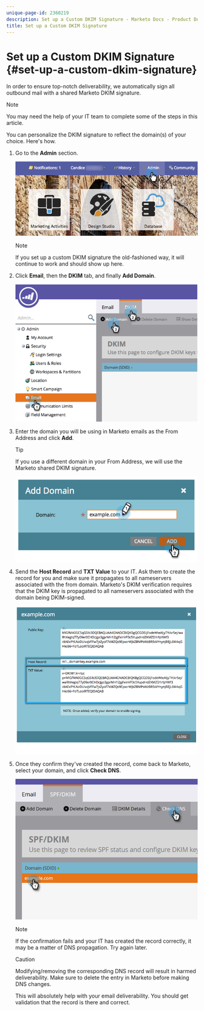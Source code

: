 ```yaml
---
unique-page-id: 2360219
description: Set up a Custom DKIM Signature - Marketo Docs - Product Documentation
title: Set up a Custom DKIM Signature
---
```


# Set up a Custom DKIM Signature {#set-up-a-custom-dkim-signature}

In order to ensure top-notch deliverability, we automatically sign all outbound mail with a shared Marketo DKIM signature.

>[!NOTE]
>
>You may need the help of your IT team to complete some of the steps in this article.

You can personalize the DKIM signature to reflect the domain(s) of your choice. Here's how.

1. Go to the **Admin** section.

   ![](assets/adminhand.png)

   >[!NOTE]
   >
   >If you set up a custom DKIM signature the old-fashioned way, it will continue to work and should show up here.

1. Click **Email**, then the **DKIM** tab, and finally **Add Domain**.

   ![](assets/image2014-9-18-15-3a39-3a30.png)

1. Enter the domain you will be using in Marketo emails as the From Address and click **Add**.

   >[!TIP]
   >
   >If you use a different domain in your From Address, we will use the Marketo shared DKIM signature.

   ![](assets/image2014-9-18-15-3a40-3a28.png)

1. Send the **Host Record** and **TXT Value** to your IT. Ask them to create the record for you and make sure it propagates to all nameservers associated with the from domain. Marketo's DKIM verification requires that the DKIM key is propagated to all nameservers associated with the domain being DKIM-signed.

   ![](assets/image2014-9-18-15-3a40-3a44.png)

1. Once they confirm they've created the record, come back to Marketo, select your domain, and click **Check DNS**.

   ![](assets/check.png)

   >[!NOTE]
   >
   >If the confirmation fails and your IT has created the record correctly, it may be a matter of DNS propagation. Try again later.

   >[!CAUTION]
   >
   >Modifying/removing the corresponding DNS record will result in harmed deliverability. Make sure to delete the entry in Marketo before making DNS changes.

   This will absolutely help with your email deliverability. You should get validation that the record is there and correct.
